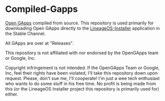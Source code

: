 # Compiled-Gapps
[Open GApps](https://github.com/opengapps/opengapps) compiled from source. This repository is used primarily for downloading Open GApps directly to the [LineageOS-Installer](https://github.com/PJBeans/LineageOS-Installer) application in the Stable Channel.

All GApps are over at "Releases".

This repository is not affiliated with nor endorsed by the OpenGApps team or Google, Inc.

Copyright infringement is not intended. If the OpenGApps Team or Google, Inc, feel their rights have been violated, I'll take this repository down upon request. Please, don't sue me, I'll cooperate! I'm just a wee tech enthusiast who wants to do some stuff in his free time. No profit is being made from this (or the LineageOS Installer project this repository is primarily used for) either. 
